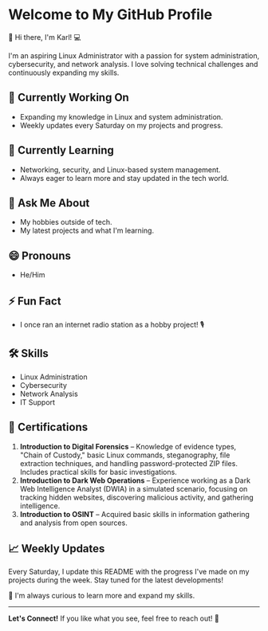 # Welcome to My GitHub Profile

👋 Hi there, I'm Karl! 💻

I'm an aspiring Linux Administrator with a passion for system administration, cybersecurity, and network analysis. I love solving technical challenges and continuously expanding my skills.

## 🔭 Currently Working On
- Expanding my knowledge in Linux and system administration.
- Weekly updates every Saturday on my projects and progress.

## 🌱 Currently Learning
- Networking, security, and Linux-based system management.
- Always eager to learn more and stay updated in the tech world.

## 💬 Ask Me About
- My hobbies outside of tech.
- My latest projects and what I'm learning.

## 😄 Pronouns
- He/Him

## ⚡ Fun Fact
- I once ran an internet radio station as a hobby project! 🎙️

## 🛠️ Skills
- Linux Administration
- Cybersecurity
- Network Analysis
- IT Support

## 📜 Certifications
1. **Introduction to Digital Forensics** – Knowledge of evidence types, "Chain of Custody," basic Linux commands, steganography, file extraction techniques, and handling password-protected ZIP files. Includes practical skills for basic investigations.
2. **Introduction to Dark Web Operations** – Experience working as a Dark Web Intelligence Analyst (DWIA) in a simulated scenario, focusing on tracking hidden websites, discovering malicious activity, and gathering intelligence.
3. **Introduction to OSINT** – Acquired basic skills in information gathering and analysis from open sources.

## 📈 Weekly Updates
Every Saturday, I update this README with the progress I've made on my projects during the week. Stay tuned for the latest developments!

🤔 I'm always curious to learn more and expand my skills.

---

**Let's Connect!** If you like what you see, feel free to reach out! 📧
